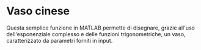 # Vaso cinese
Questa semplice funzione in MATLAB permette di disegnare, grazie all'uso dell'esponenziale complesso e delle funzioni trigonometriche, un vaso, caratterizzato da parametri forniti in input.
